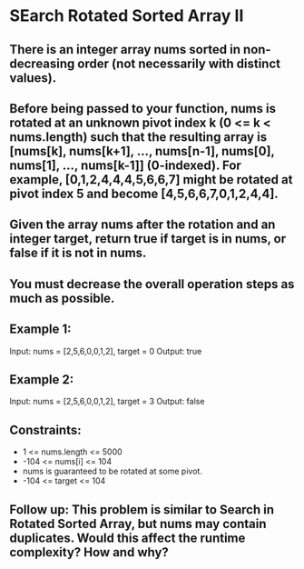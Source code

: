 # SEarch Rotated Sorted Array II

## There is an integer array nums sorted in non-decreasing order (not necessarily with distinct values).

## Before being passed to your function, nums is rotated at an unknown pivot index k (0 <= k < nums.length) such that the resulting array is [nums[k], nums[k+1], ..., nums[n-1], nums[0], nums[1], ..., nums[k-1]] (0-indexed). For example, [0,1,2,4,4,4,5,6,6,7] might be rotated at pivot index 5 and become [4,5,6,6,7,0,1,2,4,4].

## Given the array nums after the rotation and an integer target, return true if target is in nums, or false if it is not in nums.

## You must decrease the overall operation steps as much as possible.

 

## Example 1:

Input: nums = [2,5,6,0,0,1,2], target = 0
Output: true

## Example 2:

Input: nums = [2,5,6,0,0,1,2], target = 3
Output: false
 

## Constraints:

- 1 <= nums.length <= 5000
- -104 <= nums[i] <= 104
- nums is guaranteed to be rotated at some pivot.
- -104 <= target <= 104
 

## Follow up: This problem is similar to Search in Rotated Sorted Array, but nums may contain duplicates. Would this affect the runtime complexity? How and why?